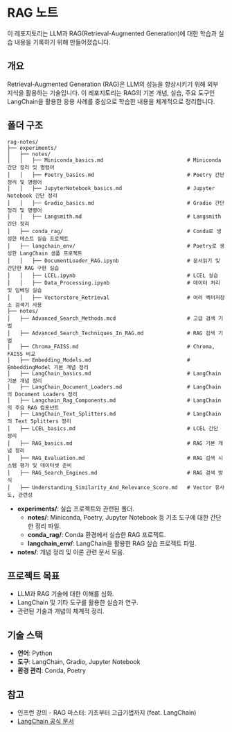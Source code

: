 # RAG 노트

이 레포지토리는 LLM과 RAG(Retrieval-Augmented Generation)에 대한 학습과 실습 내용을 기록하기 위해 만들어졌습니다.

## 개요

Retrieval-Augmented Generation (RAG)은 LLM의 성능을 향상시키기 위해 외부 지식을 활용하는 기술입니다. 이 레포지토리는 RAG의 기본 개념, 실습, 주요 도구인 LangChain을 활용한 응용 사례를 중심으로 학습한 내용을 체계적으로 정리합니다.

## 폴더 구조

```
rag-notes/
├── experiments/
│   ├── notes/
│   │   ├── Miniconda_basics.md                           # Miniconda 간단 정리 및 명령어
│   │   ├── Poetry_basics.md                              # Poetry 간단 정리 및 명령어
│   │   ├── JupyterNotebook_basics.md                     # Jupyter Notebook 간단 정리
│   │   ├── Gradio_basics.md                              # Gradio 간단 정리 및 명령어
│   │   ├── Langsmith.md                                  # Langsmith 간단 정리
│   ├── conda_rag/                                        # Conda로 생성한 테스트 실습 프로젝트
│   ├── langchain_env/                                    # Poetry로 생성한 LangChain 샘플 프로젝트
│   │   ├── DocumentLoader_RAG.ipynb                      # 문서읽기 및 간단한 RAG 구현 실습
│   │   ├── LCEL.ipynb                                    # LCEL 실습
│   │   ├── Data_Processing.ipynb                         # 데이터 처리 및 임베딩 실습
│   │   ├── Vectorstore_Retrieval                         # 여러 벡터저장소 검색기 사용
├── notes/
│   ├── Advanced_Search_Methods.mcd                       # 고급 검색 기법
│   ├── Advanced_Search_Techniques_In_RAG.md              # RAG 검색 기법
│   ├── Chroma_FAISS.md                                   # Chroma, FAISS 비교
│   ├── Embedding_Models.md                               # EmbeddingModel 기본 개념 정리
│   ├── LangChain_basics.md                               # LangChain 기본 개념 정리
│   ├── LangChain_Document_Loaders.md                     # LangChain의 Document Loaders 정리
│   ├── Langchain_Rag_Components.md                       # LangChain의 주요 RAG 컴포넌트
│   ├── LangChain_Text_Splitters.md                       # LangChain의 Text Splitters 정리
│   ├── LCEL_basics.md                                    # LCEL 간단 정리
│   ├── RAG_basics.md                                     # RAG 기본 개념 정리
│   ├── RAG_Evaluation.md                                 # RAG 검색 시스템 평가 및 데이터셋 준비
│   ├── RAG_Search_Engines.md                             # RAG 검색 방식
│   ├── Understanding_Similarity_And_Relevance_Score.md   # Vector 유사도, 관련성

```

- **experiments/**: 실습 프로젝트와 관련된 폴더.
  - **notes/**: Miniconda, Poetry, Jupyter Notebook 등 기초 도구에 대한 간단한 정리 파일.
  - **conda_rag/**: Conda 환경에서 실습한 RAG 프로젝트.
  - **langchain_env/**: LangChain을 활용한 RAG 실습 프로젝트 파일.
- **notes/**: 개념 정리 및 이론 관련 문서 모음.

## 프로젝트 목표

- LLM과 RAG 기술에 대한 이해를 심화.
- LangChain 및 기타 도구를 활용한 실습과 연구.
- 관련된 기술과 개념의 체계적 정리.

## 기술 스택

- **언어**: Python
- **도구**: LangChain, Gradio, Jupyter Notebook
- **환경 관리**: Conda, Poetry

## 참고

- 인프런 강의 - RAG 마스터: 기초부터 고급기법까지 (feat. LangChain)
- [LangChain 공식 문서](https://langchain.readthedocs.io/)
